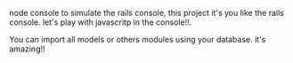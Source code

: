 node console to simulate the rails console, this project it's you like the rails console. let's play with javascritp in the console!!.

You can import all models or others modules using your database. it's amazing!!
